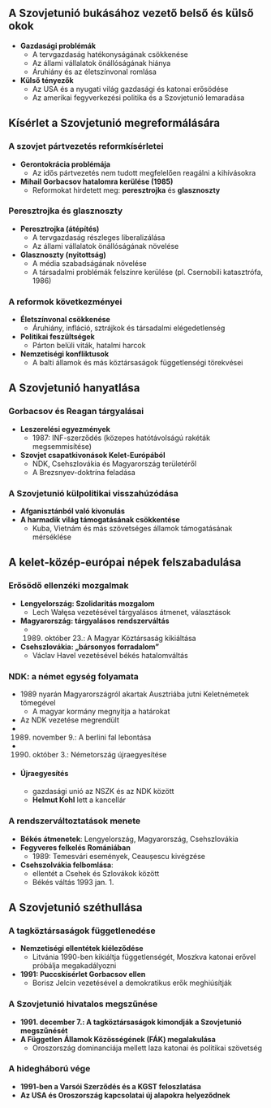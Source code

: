 ## A Szovjetunió bukásához vezető belső és külső okok
- **Gazdasági problémák**
  - A tervgazdaság hatékonyságának csökkenése
  - Az állami vállalatok önállóságának hiánya
  - Áruhiány és az életszínvonal romlása
- **Külső tényezők**
  - Az USA és a nyugati világ gazdasági és katonai erősödése
  - Az amerikai fegyverkezési politika és a Szovjetunió lemaradása
## Kísérlet a Szovjetunió megreformálására
### A szovjet pártvezetés reformkísérletei
- **Gerontokrácia problémája**  
  - Az idős pártvezetés nem tudott megfelelően reagálni a kihívásokra
- **Mihail Gorbacsov hatalomra kerülése (1985)**  
  - Reformokat hirdetett meg: **peresztrojka** és **glasznoszty**

### Peresztrojka és glasznoszty
- **Peresztrojka (átépítés)**
  - A tervgazdaság részleges liberalizálása
  - Az állami vállalatok önállóságának növelése
- **Glasznoszty (nyitottság)**
  - A média szabadságának növelése
  - A társadalmi problémák felszínre kerülése (pl. Csernobili katasztrófa, 1986)

### A reformok következményei
- **Életszínvonal csökkenése**
  - Áruhiány, infláció, sztrájkok és társadalmi elégedetlenség
- **Politikai feszültségek**
  - Párton belüli viták, hatalmi harcok
- **Nemzetiségi konfliktusok**
  - A balti államok és más köztársaságok függetlenségi törekvései

## A Szovjetunió hanyatlása
### Gorbacsov és Reagan tárgyalásai
- **Leszerelési egyezmények**
  - 1987: INF-szerződés (közepes hatótávolságú rakéták megsemmisítése)
- **Szovjet csapatkivonások Kelet-Európából**
  - NDK, Csehszlovákia és Magyarország területéről
  - A Brezsnyev-doktrína feladása

### A Szovjetunió külpolitikai visszahúzódása
- **Afganisztánból való kivonulás**
- **A harmadik világ támogatásának csökkentése**
  - Kuba, Vietnám és más szövetséges államok támogatásának mérséklése

## A kelet-közép-európai népek felszabadulása
### Erősödő ellenzéki mozgalmak
- **Lengyelország: Szolidaritás mozgalom**
  - Lech Wałęsa vezetésével tárgyalásos átmenet, választások
- **Magyarország: tárgyalásos rendszerváltás**
  - 1989. október 23.: A Magyar Köztársaság kikiáltása
- **Csehszlovákia: „bársonyos forradalom”**
  - Václav Havel vezetésével békés hatalomváltás
### NDK: a német egység folyamata
  - 1989 nyarán Magyarországról akartak Ausztriába jutni Keletnémetek tömegével
    - A magyar kormány megnyitja a határokat
  - Az NDK vezetése megrendült 
  - 1989. november 9.: A berlini fal lebontása
  - 1990. október 3.: Németország újraegyesítése
  - #### Újraegyesítés
	  - gazdasági unió az NSZK és az NDK között 
	  - **Helmut Kohl** lett a kancellár 

### A rendszerváltoztatások menete
- **Békés átmenetek**: Lengyelország, Magyarország, Csehszlovákia
- **Fegyveres felkelés Romániában**
  - 1989: Temesvári események, Ceaușescu kivégzése
- **Csehszolvákia felbomlása**: 
	- ellentét a Csehek és Szlovákok között
	- Békés váltás 1993 jan. 1.
## A Szovjetunió széthullása
### A tagköztársaságok függetlenedése
- **Nemzetiségi ellentétek kiéleződése**
  - Litvánia 1990-ben kikiáltja függetlenségét, Moszkva katonai erővel próbálja megakadályozni
- **1991: Puccskísérlet Gorbacsov ellen**
  - Borisz Jelcin vezetésével a demokratikus erők meghiúsítják

### A Szovjetunió hivatalos megszűnése
- **1991. december 7.: A tagköztársaságok kimondják a Szovjetunió megszűnését**
- **A Független Államok Közösségének (FÁK) megalakulása**
  - Oroszország dominanciája mellett laza katonai és politikai szövetség

### A hidegháború vége
- **1991-ben a Varsói Szerződés és a KGST feloszlatása**
- **Az USA és Oroszország kapcsolatai új alapokra helyeződnek**